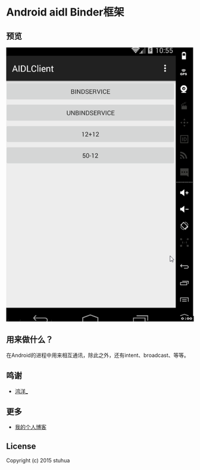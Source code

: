 # Android aidl Binder框架

## 预览

<img src="/show.gif"/>

## 用来做什么？

在Android的进程中用来相互通讯，除此之外，还有intent、broadcast、等等。

## 鸣谢

- [鸿洋_](http://blog.csdn.net/lmj623565791/article/details/38461079)

## 更多

- [我的个人博客](http://stuhua.github.io/)

## License

Copyright (c) 2015 stuhua

